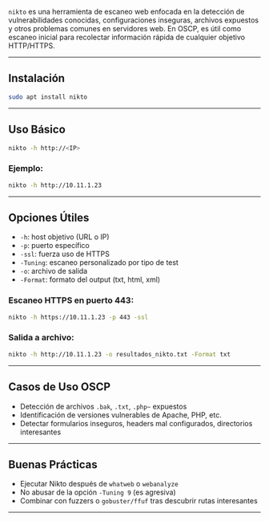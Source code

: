 `nikto` es una herramienta de escaneo web enfocada en la detección de vulnerabilidades conocidas, configuraciones inseguras, archivos expuestos y otros problemas comunes en servidores web. En OSCP, es útil como escaneo inicial para recolectar información rápida de cualquier objetivo HTTP/HTTPS.

---

## Instalación

```bash
sudo apt install nikto
```

---

## Uso Básico

```bash
nikto -h http://<IP>
```

### Ejemplo:
```bash
nikto -h http://10.11.1.23
```

---

## Opciones Útiles

- `-h`: host objetivo (URL o IP)
- `-p`: puerto específico
- `-ssl`: fuerza uso de HTTPS
- `-Tuning`: escaneo personalizado por tipo de test
- `-o`: archivo de salida
- `-Format`: formato del output (txt, html, xml)

### Escaneo HTTPS en puerto 443:
```bash
nikto -h https://10.11.1.23 -p 443 -ssl
```

### Salida a archivo:
```bash
nikto -h http://10.11.1.23 -o resultados_nikto.txt -Format txt
```

---

## Casos de Uso OSCP

- Detección de archivos `.bak`, `.txt`, `.php~` expuestos
- Identificación de versiones vulnerables de Apache, PHP, etc.
- Detectar formularios inseguros, headers mal configurados, directorios interesantes

---

## Buenas Prácticas

- Ejecutar Nikto después de `whatweb` o `webanalyze`
- No abusar de la opción `-Tuning 9` (es agresiva)
- Combinar con fuzzers o `gobuster/ffuf` tras descubrir rutas interesantes

---
